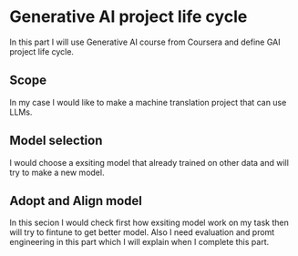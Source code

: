 # Generative AI project life cycle

In this part I will use Generative AI course from Coursera and define GAI project life cycle.

## Scope
In my case I would like to make a machine translation project that can use LLMs.

## Model selection
I would choose a exsiting model that already trained on other data and will try to make a new model.

## Adopt and Align model

In this secion I would check first how exsiting model work on my task then will try to fintune to get better model.
Also I need evaluation and promt engineering in this part which I will explain when I complete this part.


